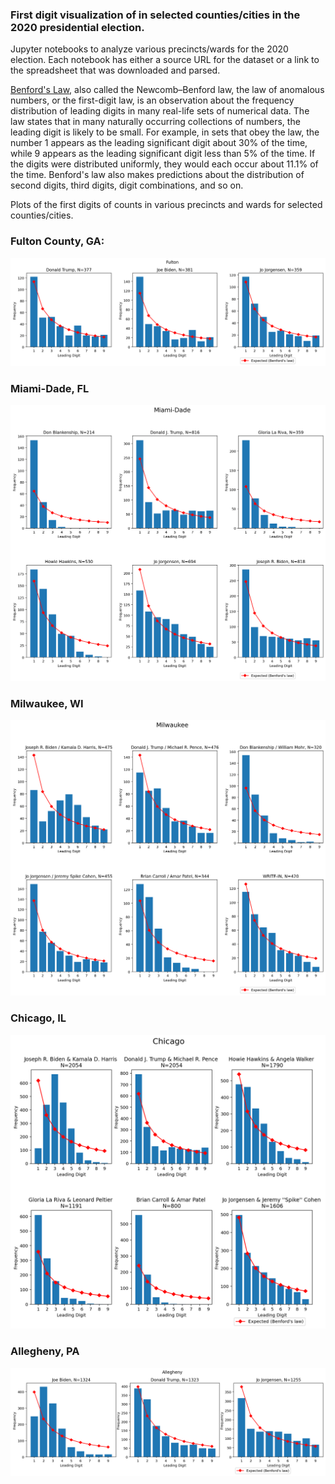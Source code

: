 ### First digit visualization of in selected counties/cities in the 2020 presidential election.

Jupyter notebooks to analyze various precincts/wards for the 2020 election. Each notebook has either a source URL for the dataset or a link to the spreadsheet that was downloaded and parsed.

[Benford's Law](https://en.wikipedia.org/wiki/Benford%27s_law), also called the Newcomb–Benford law, the law of anomalous numbers, or the first-digit law, is an observation about the frequency distribution of leading digits in many real-life sets of numerical data. The law states that in many naturally occurring collections of numbers, the leading digit is likely to be small. For example, in sets that obey the law, the number 1 appears as the leading significant digit about 30% of the time, while 9 appears as the leading significant digit less than 5% of the time. If the digits were distributed uniformly, they would each occur about 11.1% of the time. Benford's law also makes predictions about the distribution of second digits, third digits, digit combinations, and so on.

Plots of the first digits of counts in various precincts and wards for selected counties/cities. 

### Fulton County, GA:
![Fulton County](/images/fulton.png)

### Miami-Dade, FL
![Miami-Dade](/images/miami_dade.png)

### Milwaukee, WI
![Milwaukee](/images/milwaukee.png)

### Chicago, IL
![Chicago](/images/chicago.png)

### Allegheny, PA
![Allegheny](/images/allegheny.png)
